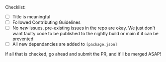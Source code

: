 <!-- 
Thanks for contributing to epijs! Please follow the checklist below before submitting the PR.
-->

Checklist:
- [ ] Title is meaningful
- [ ] Followed Contributing Guidelines
- [ ] No _new_ issues, pre-existing issues in the repo are okay. We just don't want faulty code to be published to the nightly build or main if it can be prevented
- [ ] All new dependancies are added to `[package.json]`
 
 If all that is checked, go ahead and submit the PR, and it'll be merged ASAP!